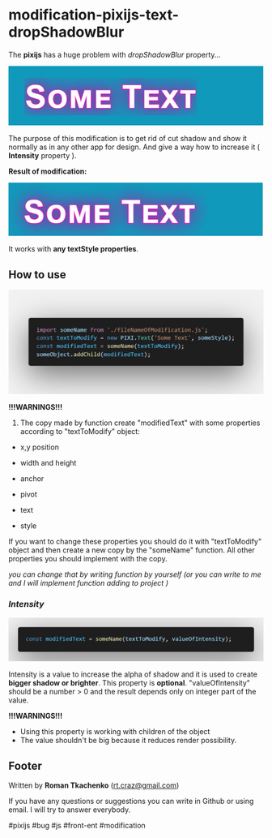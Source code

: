 
# modification-pixijs-text-dropShadowBlur

  

  

The **pixijs** has a huge problem with *dropShadowBlur* property...

  

![the problem](https://raw.githubusercontent.com/RomaTk/modification-pixijs-text-dropShadowBlur/readme/imagesReadme/original.jpg)

  

The purpose of this modification is to get rid of cut shadow and show it normally as in any other app for design. And give a way how to increase it ( **Intensity** property ).

  

**Result of modification:**

  

![the solution](https://raw.githubusercontent.com/RomaTk/modification-pixijs-text-dropShadowBlur/readme/imagesReadme/modified.jpg)

  

It works with **any textStyle properties**.

  

## How to use

  

![enter image description here](https://raw.githubusercontent.com/RomaTk/modification-pixijs-text-dropShadowBlur/readme/imagesReadme/useExplanation.png)

  

**!!!WARNINGS!!!**

  

1) The copy made by function create "modifiedText" with some properties according to "textToModify" object:

  

- x,y position

- width and height

- anchor

- pivot

- text

- style

If you want to change these properties you should do it with "textToModify" object and then create a new copy by the "someName" function. All other properties you should implement with the copy.

*you can change that by writing function by yourself (or you can write to me and I will implement function adding to project )*

  ### *Intensity*
  
![enter image description here](https://raw.githubusercontent.com/RomaTk/modification-pixijs-text-dropShadowBlur/readme/imagesReadme/intensity.png)

Intensity is a value to increase the alpha of shadow and it is used to create **bigger shadow or brighter**. This property is **optional**.
"valueOfIntensity" should be a number > 0 and the result depends only on integer part of the value.

**!!!WARNINGS!!!**
- Using this property is working with children of the object
- The value shouldn't be big because it reduces render possibility.



## Footer

  

Written by **Roman Tkachenko** (rt.craz@gmail.com)

  

If you have any questions or suggestions you can write in Github or using email. I will try to answer everybody.

  

#pixijs #bug #js #front-ent #modification